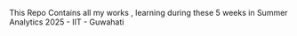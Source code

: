 This Repo Contains all my works , learning during these 5 weeks in Summer Analytics 2025 - IIT - Guwahati 
